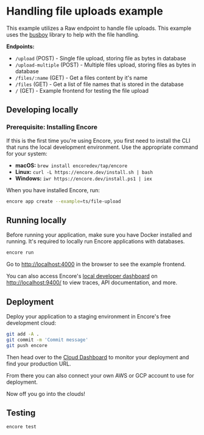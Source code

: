 # Handling file uploads example

This example utilizes a Raw endpoint to handle file uploads. This example uses the [busboy](https://www.npmjs.com/package/busboy) library to help with the file handling. 

**Endpoints:**

* `/upload` (POST) - Single file upload, storing file as bytes in database
* `/upload-multiple` (POST) - Multiple files upload, storing files as bytes in database
* `/files/:name` (GET) - Get a files content by it's name
* `/files` (GET) - Get a list of file names that is stored in the database 
* `/` (GET) - Example frontend for testing the file upload

## Developing locally

### Prerequisite: Installing Encore

If this is the first time you're using Encore, you first need to install the CLI that runs the local development
environment. Use the appropriate command for your system:

- **macOS:** `brew install encoredev/tap/encore`
- **Linux:** `curl -L https://encore.dev/install.sh | bash`
- **Windows:** `iwr https://encore.dev/install.ps1 | iex`

When you have installed Encore, run:

```bash
encore app create --example=ts/file-upload
```

## Running locally

Before running your application, make sure you have Docker installed and running. It's required to locally run Encore applications with databases.

```bash
encore run
```

Go to [http://localhost:4000](http://localhost:4000) in the browser to see the example frontend.

You can also access Encore's [local developer dashboard](https://encore.dev/docs/observability/dev-dash) on <http://localhost:9400/> to view traces, API documentation, and more.

## Deployment

Deploy your application to a staging environment in Encore's free development cloud:

```bash
git add -A .
git commit -m 'Commit message'
git push encore
```

Then head over to the [Cloud Dashboard](https://app.encore.dev) to monitor your deployment and find your production URL.

From there you can also connect your own AWS or GCP account to use for deployment.

Now off you go into the clouds!

## Testing

```bash
encore test
```
